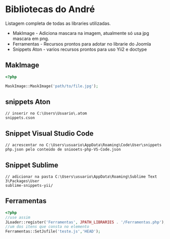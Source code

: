 # Bibliotecas do André

Listagem completa de todas as libraries utilizadas.

* MakImage - Adiciona mascara na imagem, atualmente só usa jpg mascara em png.
* Ferramentas - Recursos prontos para adotar no librarie do Joomla
* Snippets Aton - varios recursos prontos para uso Yii2 e doctype

## MakImage

````php
<?php

MaskImage::MaskImage('path/to/file.jpg');

````

## snippets Aton
````
// inserir no C:\Users\Usuario\.atom
snippets.cson
````

## Snippet Visual Studio Code
````
// acrescentar no C:\Users\usuario\AppData\Roaming\Code\User\snippets
php.json pelo conteúdo de sniooets-php-VS-Code.json
````

## Snippet Sublime
````
// adicionar na pasta C:\Users\usuario\AppData\Roaming\Sublime Text 3\Packages\User
sublime-snippets-yii/
````

## Ferramentas

````php
<?php
//use assim
JLoader::register('Ferramentas', JPATH_LIBRARIES . '/Ferramentas.php');
//um dos itens que consta no elemento 
Ferramentas::SetJsfile('teste.js','HEAD');
